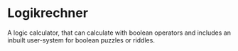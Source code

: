 # Logikrechner
A logic calculator, that can calculate with boolean operators and includes an inbuilt user-system for boolean puzzles or riddles.

